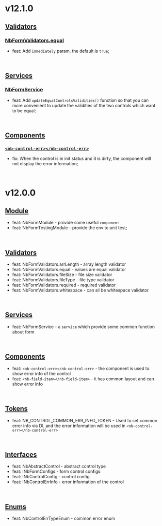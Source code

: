 # v12.1.0
## [Validators](https://github.com/bigBear713/nb-form/blob/master/projects/nb-form/README.EN.md#Validators "Validators")
### [NbFormValidators.equal](https://github.com/bigBear713/nb-form/blob/master/projects/nb-form/README.EN.md#nbformvalidatorsequal "NbFormValidators.equal")
- feat: Add `immediately` param, the default is `true`; 

<br/>

## [Services](https://github.com/bigBear713/nb-form/blob/master/projects/nb-form/README.EN.md#Services "Services")
### [NbFormService](https://github.com/bigBear713/nb-form/blob/master/projects/nb-form/README.EN.md#nbformservice "NbFormService")
- feat: Add `updateEqualControlsValidities()` function so that you can more convenient to update the validities of the two controls which want to be equal;

<br/>

## [Components](https://github.com/bigBear713/nb-form/blob/master/projects/nb-form/README.EN.md#Components "Components")
### [`<nb-control-err></nb-control-err>`](https://github.com/bigBear713/nb-form/blob/master/projects/nb-form/README.EN.md#nb-control-errnb-control-err "<nb-control-err></nb-control-err>")
- fix: When the control is in init status and it is dirty, the component will not display the error information;

<br/>

# v12.0.0
## [Module](https://github.com/bigBear713/nb-form/blob/master/projects/nb-form/README.EN.md#Module "Module")
- feat: NbFormModule - provide some useful `component`
- feat: NbFormTestingModule - provide the env to unit test;

<br>

## [Validators](https://github.com/bigBear713/nb-form/blob/master/projects/nb-form/README.EN.md#Validators "Validators")
- feat: NbFormValidators.arrLength - array length validator
- feat: NbFormValidators.equal - values are equal validator
- feat: NbFormValidators.fileSize - file size validator
- feat: NbFormValidators.fileType - file type validator
- feat: NbFormValidators.required - required validator
- feat: NbFormValidators.whitespace - can all be whitespace validator

<br>

## [Services](https://github.com/bigBear713/nb-form/blob/master/projects/nb-form/README.EN.md#Services "Services")
- feat: NbFormService - a `service` which provide some common function about form

<br>

## [Components](https://github.com/bigBear713/nb-form/blob/master/projects/nb-form/README.EN.md#Components "Components")
- feat: `<nb-control-err></nb-control-err>` - the component is used to show error info of the control
- feat: `<nb-field-item></nb-field-item>` - it has common layout and can show error info

<br>

## [Tokens](https://github.com/bigBear713/nb-form/blob/master/projects/nb-form/README.EN.md#Tokens "Tokens")
- feat: NB_CONTROL_COMMON_ERR_INFO_TOKEN - Used to set common error info via DI, and the error information will be used in `<nb-control-err></nb-control-err>`

<br>

## [Interfaces](https://github.com/bigBear713/nb-form/blob/master/projects/nb-form/README.EN.md#Interfaces "Interfaces")
- feat: NbAbstractControl - abstract control type
- feat: INbFormConfigs - form control configs
- feat: INbControlConfig - control config
- feat: INbControlErrInfo - error information of the control

<br>

## [Enums](https://github.com/bigBear713/nb-form/blob/master/projects/nb-form/README.EN.md#Enums "Enums")
- feat: NbControlErrTypeEnum - common error enum